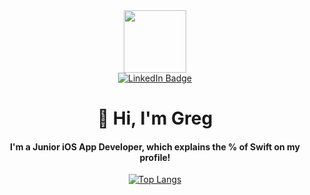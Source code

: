 <div id="header" align="center">
  <img src="https://media.giphy.com/media/M9gbBd9nbDrOTu1Mqx/giphy.gif" width="100"/>
  
  <div id="badges">
    <a href= "https://www.linkedin.com/in/greg-ross-b155a1233/">
      <img src="https://img.shields.io/badge/LinkedIn-blue?style=for-the-badge&logo=linkedin&logoColor=white" alt="LinkedIn Badge"/>
    </a>
</div>
<div id="counter">
  <img src="https://komarev.com/ghpvc/?username=Hues2&style=flat-square&color=blue" alt=""/>
</div>
  
  
  <div id="intro">
    <h1> 👋 Hi, I'm Greg </h1>
    <h4>I'm a Junior iOS App Developer, which explains the % of Swift on my profile!</h4
  </div> 

[![Top Langs](https://github-readme-stats.vercel.app/api/top-langs/?username=Hues2)](https://github.com/anuraghazra/github-readme-stats)



</div>
